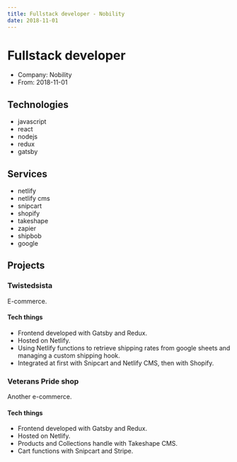 ```yaml
---
title: Fullstack developer - Nobility
date: 2018-11-01
---
```


# Fullstack developer
* Company: Nobility
* From: 2018-11-01

## Technologies
* javascript
* react
* nodejs
* redux
* gatsby

## Services
* netlify
* netlify cms
* snipcart
* shopify
* takeshape
* zapier
* shipbob
* google

## Projects

### Twistedsista
E-commerce.

#### Tech things
* Frontend developed with Gatsby and Redux.
* Hosted on Netlify.
* Using Netlify functions to retrieve shipping rates from google sheets and managing a custom shipping hook.
* Integrated at first with Snipcart and Netlify CMS, then with Shopify.

### Veterans Pride shop
Another e-commerce.

#### Tech things
* Frontend developed with Gatsby and Redux.
* Hosted on Netlify.
* Products and Collections handle with Takeshape CMS.
* Cart functions with Snipcart and Stripe.
